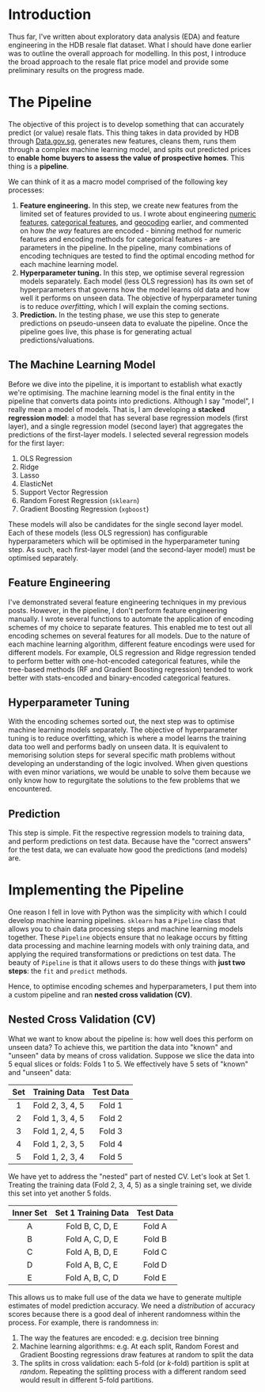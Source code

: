 # Introduction
Thus far, I've written about exploratory data analysis (EDA) and feature engineering in the HDB resale flat dataset. What I should have done earlier was to outline the overall approach for modelling. In this post, I introduce the broad approach to the resale flat price model and provide some preliminary results on the progress made.  
  
# The Pipeline
The objective of this project is to develop something that can accurately predict (or value) resale flats. This thing takes in data provided by HDB through [Data.gov.sg](https://data.gov.sg/), generates new features, cleans them, runs them through a complex machine learning model, and spits out predicted prices to **enable home buyers to assess the value of prospective homes**. This thing is a **pipeline**.
  
We can think of it as a macro model comprised of the following key processes:  
  
1. **Feature engineering.** In this step, we create new features from the limited set of features provided to us. I wrote about engineering [numeric features](https://chrischow.github.io/dataandstuff/2018-09-08-hdb-feature-engineering-i/), [categorical features](http://www.google.com), and [geocoding](https://chrischow.github.io/dataandstuff/2018-09-16-hdb-feature-engineering-ii/) earlier, and commented on how *the way* features are encoded - binning method for numeric features and encoding methods for categorical features - are parameters in the pipeline. In the pipeline, many combinations of encoding techniques are tested to find the optimal encoding method for each machine learning model.
2. **Hyperparameter tuning.** In this step, we optimise several regression models separately. Each model (less OLS regression) has its own set of hyperparameters that governs how the model learns old data and how well it performs on unseen data. The objective of hyperparameter tuning is to reduce *overfitting*, which I will explain the coming sections.
3. **Prediction.** In the testing phase, we use this step to generate predictions on pseudo-unseen data to evaluate the pipeline. Once the pipeline goes live, this phase is for generating actual predictions/valuations.  
  
## The Machine Learning Model
Before we dive into the pipeline, it is important to establish what exactly we're optimising. The machine learning model is the final entity in the pipeline that converts data points into predictions. Although I say "model", I really mean a model of models. That is, I am developing a **stacked regression model**: a model that has several base regression models (first layer), and a single regression model (second layer) that aggregates the predictions of the first-layer models. I selected several regression models for the first layer:  
  
1. OLS Regression
2. Ridge
3. Lasso
4. ElasticNet
5. Support Vector Regression
6. Random Forest Regression (`sklearn`)
7. Gradient Boosting Regression (`xgboost`)
  
These models will also be candidates for the single second layer model. Each of these models (less OLS regression) has configurable hyperparameters which will be optimised in the hyperparameter tuning step. As such, each first-layer model (and the second-layer model) must be optimised separately.  
  
## Feature Engineering
I've demonstrated several feature engineering techniques in my previous posts. However, in the pipeline, I don't perform feature engineering manually. I wrote several functions to automate the application of encoding schemes of my choice to separate features. This enabled me to test out all encoding schemes on several features for all models. Due to the nature of each machine learning algorithm, different feature encodings were used for different models. For example, OLS regression and Ridge regression tended to perform better with one-hot-encoded categorical features, while the tree-based methods (RF and Gradient Boosting regression) tended to work better with stats-encoded and binary-encoded categorical features.
  
## Hyperparameter Tuning
With the encoding schemes sorted out, the next step was to optimise machine learning models separately. The objective of hyperparameter tuning is to reduce overfitting, which is where a model learns the training data too well and performs badly on unseen data. It is equivalent to memorising solution steps for several specific math problems without developing an understanding of the logic involved. When given questions with even minor variations, we would be unable to solve them because we only know how to regurgitate the solutions to the few problems that we encountered.
  
## Prediction
This step is simple. Fit the respective regression models to training data, and perform predictions on test data. Because have the "correct answers" for the test data, we can evaluate how good the predictions (and models) are.
  
# Implementing the Pipeline
One reason I fell in love with Python was the simplicity with which I could develop machine learning pipelines. `sklearn` has a `Pipeline` class that allows you to chain data processing steps and machine learning models together. These `Pipeline` objects ensure that no leakage occurs by fitting data processing and machine learning models with only training data, and applying the required transformations or predictions on test data. The beauty of `Pipeline` is that it allows users to do these things with **just two steps**: the `fit` and `predict` methods.  
  
Hence, to optimise encoding schemes and hyperparameters, I put them into a custom pipeline and ran **nested cross validation (CV)**.
  
## Nested Cross Validation (CV)
What we want to know about the pipeline is: how well does this perform on unseen data? To achieve this, we partition the data into "known" and "unseen" data by means of cross validation. Suppose we slice the data into 5 equal slices or folds: Folds 1 to 5. We effectively have 5 sets of "known" and "unseen" data:  
  
| Set |  Training Data  | Test Data |
|:---:|:---------------:|:---------:|
|  1  | Fold 2, 3, 4, 5 |  Fold 1   |
|  2  | Fold 1, 3, 4, 5 |  Fold 2   |
|  3  | Fold 1, 2, 4, 5 |  Fold 3   |
|  4  | Fold 1, 2, 3, 5 |  Fold 4   |
|  5  | Fold 1, 2, 3, 4 |  Fold 5   |
  
We have yet to address the "nested" part of nested CV. Let's look at Set 1. Treating the training data (Fold 2, 3, 4, 5) as a single training set, we divide this set into yet another 5 folds.
  
| Inner Set |  Set 1 Training Data  | Test Data |
|:---:|:---------------:|:---------:|
|  A  | Fold B, C, D, E |  Fold A   |
|  B  | Fold A, C, D, E |  Fold B   |
|  C  | Fold A, B, D, E |  Fold C   |
|  D  | Fold A, B, C, E |  Fold D   |
|  E  | Fold A, B, C, D |  Fold E   |
  
This allows us to make full use of the data we have to generate multiple estimates of model prediction accuracy. We need a *distribution* of accuracy scores because there is a good deal of inherent randomness within the process. For example, there is randomness in:  
  
1. The way the features are encoded: e.g. decision tree binning
2. Machine learning algorithms: e.g. At each split, Random Forest and Gradient Boosting regressions draw features at random to split the data
3. The splits in cross validation: each 5-fold (or *k*-fold) partition is split at *random*. Repeating the splitting process with a different random seed would result in different 5-fold partitions.
  

